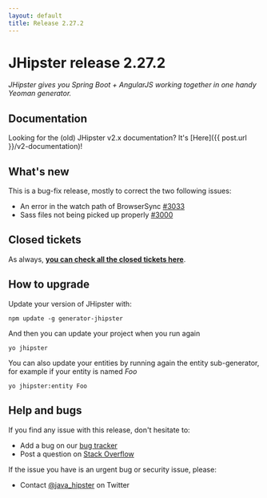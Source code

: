```yaml
---
layout: default
title: Release 2.27.2
---
```


JHipster release 2.27.2
==================

*JHipster gives you Spring Boot + AngularJS working together in one handy Yeoman generator.*

Documentation
----------

Looking for the (old) JHipster v2.x documentation? It's [Here]({{ post.url }}/v2-documentation)!

What's new
----------

This is a bug-fix release, mostly to correct the two following issues:

- An error in the watch path of BrowserSync [#3033](https://github.com/jhipster/generator-jhipster/pull/3033)
- Sass files not being picked up properly [#3000](https://github.com/jhipster/generator-jhipster/issues/3000)

Closed tickets
------------

As always, __[you can check all the closed tickets here](https://github.com/jhipster/generator-jhipster/issues?q=milestone%3A2.27.2+is%3Aclosed)__.

How to upgrade
------------

Update your version of JHipster with:

```
npm update -g generator-jhipster
```

And then you can update your project when you run again

```
yo jhipster
```

You can also update your entities by running again the entity sub-generator, for example if your entity is named _Foo_

```
yo jhipster:entity Foo
```

Help and bugs
--------------

If you find any issue with this release, don't hesitate to:

- Add a bug on our [bug tracker](https://github.com/jhipster/generator-jhipster/issues?state=open)
- Post a question on [Stack Overflow](http://stackoverflow.com/tags/jhipster/info)

If the issue you have is an urgent bug or security issue, please:

- Contact [@java_hipster](https://twitter.com/java_hipster) on Twitter
